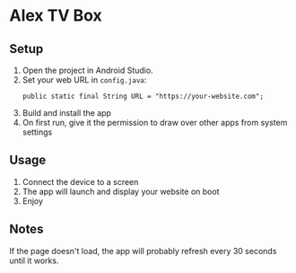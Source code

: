 # Alex TV Box

## Setup
1. Open the project in Android Studio.
2. Set your web URL in `config.java`:
   ```
   public static final String URL = "https://your-website.com";
   ```
3. Build and install the app
4. On first run, give it the permission to draw over other apps from system settings

## Usage

1. Connect the device to a screen
2. The app will launch and display your website on boot
3. Enjoy

## Notes

If the page doesn't load, the app will probably refresh every 30 seconds until it works.